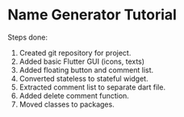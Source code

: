 # Name Generator Tutorial

Steps done:
1. Created git repository for project.
2. Added basic Flutter GUI (icons, texts)
3. Added floating button and comment list.
4. Converted stateless to stateful widget.
5. Extracted comment list to separate dart file.
6. Added delete comment function.
7. Moved classes to packages.
